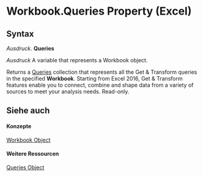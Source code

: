 
# Workbook.Queries Property (Excel)

## Syntax

 _Ausdruck_. **Queries**

 _Ausdruck_ A variable that represents a Workbook object.

Returns a [Queries](3c16b2f6-8189-352a-4c4e-513bdb9c01d5.md) collection that represents all the Get &amp; Transform queries in the specified **Workbook**. Starting from Excel 2016, Get &amp; Transform features enable you to connect, combine and shape data from a variety of sources to meet your analysis needs. Read-only.


## Siehe auch


#### Konzepte


[Workbook Object](8c00aa60-c974-eed3-0812-3c9625eb0d4c.md)
#### Weitere Ressourcen


[Queries Object](3c16b2f6-8189-352a-4c4e-513bdb9c01d5.md)